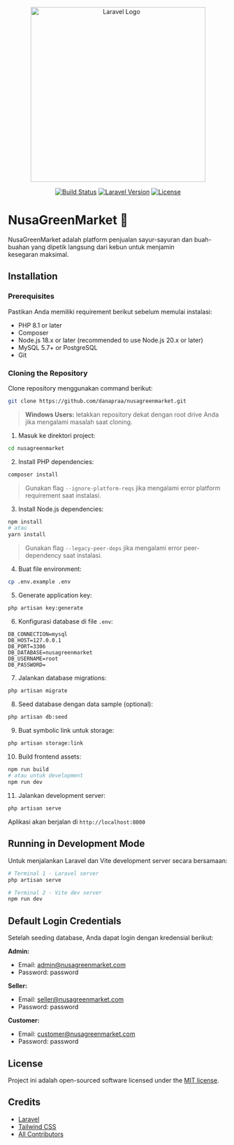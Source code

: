<p align="center"><img src="https://raw.githubusercontent.com/laravel/art/master/logo-lockup/5%20SVG/2%20CMYK/1%20Full%20Color/laravel-logolockup-cmyk-red.svg" width="400" alt="Laravel Logo"></p>

<p align="center">
<a href="https://github.com/danapraa/nusagreenmarket/actions"><img src="https://github.com/danapraa/nusagreenmarket/workflows/tests/badge.svg" alt="Build Status"></a>
<a href="https://packagist.org/packages/laravel/framework"><img src="https://img.shields.io/packagist/v/laravel/framework" alt="Laravel Version"></a>
<a href="https://packagist.org/packages/laravel/framework"><img src="https://img.shields.io/packagist/l/laravel/framework" alt="License"></a>
</p>

# NusaGreenMarket 🌿

NusaGreenMarket adalah platform penjualan sayur-sayuran dan buah-buahan yang dipetik langsung dari kebun untuk menjamin kesegaran maksimal.

## Installation

### Prerequisites

Pastikan Anda memiliki requirement berikut sebelum memulai instalasi:

- PHP 8.1 or later
- Composer
- Node.js 18.x or later (recommended to use Node.js 20.x or later)
- MySQL 5.7+ or PostgreSQL
- Git

### Cloning the Repository

Clone repository menggunakan command berikut:

```bash
git clone https://github.com/danapraa/nusagreenmarket.git
```

> **Windows Users:** letakkan repository dekat dengan root drive Anda jika mengalami masalah saat cloning.

1. Masuk ke direktori project:

```bash
cd nusagreenmarket
```

2. Install PHP dependencies:

```bash
composer install
```

> Gunakan flag `--ignore-platform-reqs` jika mengalami error platform requirement saat instalasi.

3. Install Node.js dependencies:

```bash
npm install
# atau
yarn install
```

> Gunakan flag `--legacy-peer-deps` jika mengalami error peer-dependency saat instalasi.

4. Buat file environment:

```bash
cp .env.example .env
```

5. Generate application key:

```bash
php artisan key:generate
```

6. Konfigurasi database di file `.env`:

```env
DB_CONNECTION=mysql
DB_HOST=127.0.0.1
DB_PORT=3306
DB_DATABASE=nusagreenmarket
DB_USERNAME=root
DB_PASSWORD=
```

7. Jalankan database migrations:

```bash
php artisan migrate
```

8. Seed database dengan data sample (optional):

```bash
php artisan db:seed
```

9. Buat symbolic link untuk storage:

```bash
php artisan storage:link
```

10. Build frontend assets:

```bash
npm run build
# atau untuk development
npm run dev
```

11. Jalankan development server:

```bash
php artisan serve
```

Aplikasi akan berjalan di `http://localhost:8000`

## Running in Development Mode

Untuk menjalankan Laravel dan Vite development server secara bersamaan:

```bash
# Terminal 1 - Laravel server
php artisan serve

# Terminal 2 - Vite dev server
npm run dev
```

## Default Login Credentials

Setelah seeding database, Anda dapat login dengan kredensial berikut:

**Admin:**
- Email: admin@nusagreenmarket.com
- Password: password

**Seller:**
- Email: seller@nusagreenmarket.com
- Password: password

**Customer:**
- Email: customer@nusagreenmarket.com
- Password: password

## License

Project ini adalah open-sourced software licensed under the [MIT license](https://opensource.org/licenses/MIT).

## Credits

- [Laravel](https://laravel.com)
- [Tailwind CSS](https://tailwindcss.com)
- [All Contributors](../../contributors)
